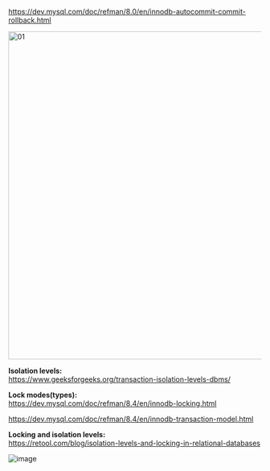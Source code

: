 https://dev.mysql.com/doc/refman/8.0/en/innodb-autocommit-commit-rollback.html

<img width="653" alt="01" src="https://github.com/VIK2395/Databases/assets/50545334/760b95c3-5f4d-4258-ac77-d7a150247482">

__Isolation levels:__\
https://www.geeksforgeeks.org/transaction-isolation-levels-dbms/

__Lock modes(types):__\
https://dev.mysql.com/doc/refman/8.4/en/innodb-locking.html

https://dev.mysql.com/doc/refman/8.4/en/innodb-transaction-model.html

__Locking and isolation levels:__\
https://retool.com/blog/isolation-levels-and-locking-in-relational-databases

![image](https://github.com/VIK2395/Databases/assets/50545334/a3dd5b36-0859-43a6-85df-0b192854aac6)
